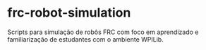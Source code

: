 # frc-robot-simulation
Scripts para simulação de robôs FRC com foco em aprendizado e familiarização de estudantes com o ambiente WPILib.
